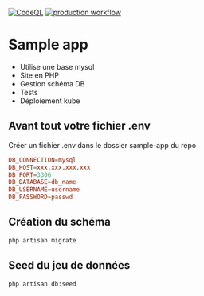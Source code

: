 [![CodeQL](https://github.com/tech-personnal-repos/LostOps-msd/actions/workflows/codeql-analysis.yml/badge.svg)](https://github.com/tech-personnal-repos/LostOps-msd/actions/workflows/codeql-analysis.yml) [![production workflow](https://github.com/tech-personnal-repos/LostOps-msd/actions/workflows/production.yml/badge.svg)](https://github.com/tech-personnal-repos/LostOps-msd/actions/workflows/production.yml)

# Sample app

-   Utilise une base mysql
-   Site en PHP
-   Gestion schéma DB
-   Tests
-   Déploiement kube

## Avant tout votre fichier .env

Créer un fichier .env dans le dossier sample-app du repo

```conf
DB_CONNECTION=mysql
DB_HOST=xxx.xxx.xxx.xxx
DB_PORT=3306
DB_DATABASE=db_name
DB_USERNAME=username
DB_PASSWORD=passwd
```

## Création du schéma

```bash
php artisan migrate
```

## Seed du jeu de données

```bash
php artisan db:seed
```
